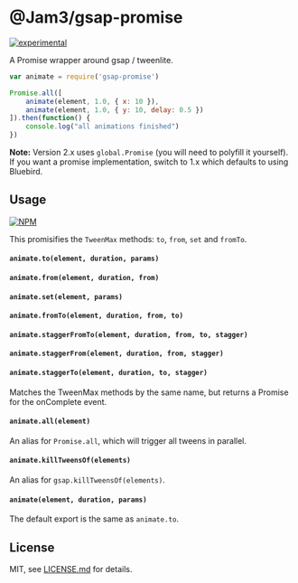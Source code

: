 # @Jam3/gsap-promise

[![experimental](http://badges.github.io/stability-badges/dist/experimental.svg)](http://github.com/badges/stability-badges)

A Promise wrapper around gsap / tweenlite. 

```js
var animate = require('gsap-promise')

Promise.all([
	animate(element, 1.0, { x: 10 }),
	animate(element, 1.0, { y: 10, delay: 0.5 })
]).then(function() {
	console.log("all animations finished")
})
```

**Note:** Version 2.x uses `global.Promise` (you will need to polyfill it yourself). If you want a promise implementation, switch to 1.x which defaults to using Bluebird.

## Usage

[![NPM](https://nodei.co/npm/gsap-promise.png)](https://nodei.co/npm/gsap-promise/)

This promisifies the `TweenMax` methods: `to`, `from`, `set` and `fromTo`.

#### ```animate.to(element, duration, params)```
#### ```animate.from(element, duration, from)```
#### ```animate.set(element, params)```
#### ```animate.fromTo(element, duration, from, to)```
#### ```animate.staggerFromTo(element, duration, from, to, stagger)```
#### ```animate.staggerFrom(element, duration, from, stagger)```
#### ```animate.staggerTo(element, duration, to, stagger)```

Matches the TweenMax methods by the same name, but returns a Promise for the onComplete event. 

#### ```animate.all(element)```

An alias for `Promise.all`, which will trigger all tweens in parallel.

#### ```animate.killTweensOf(elements)```

An alias for `gsap.killTweensOf(elements)`.

#### ```animate(element, duration, params)```

The default export is the same as `animate.to`.

## License

MIT, see [LICENSE.md](http://github.com/mattdesl/gsap-promise/blob/master/LICENSE.md) for details.
